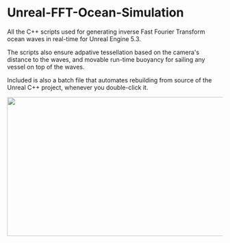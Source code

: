 # Unreal-FFT-Ocean-Simulation
All the C++ scripts used for generating inverse Fast Fourier Transform ocean waves in real-time for Unreal Engine 5.3.

The scripts also ensure adpative tessellation based on the camera's distance to the waves, and movable run-time buoyancy for sailing any vessel on top of the waves. 

Included is also a batch file that automates rebuilding from source of the Unreal C++ project, whenever you double-click it.

<img src="https://github.com/user-attachments/assets/b881e860-75d0-4aad-8b7c-3393b444493f" width="852" height="324"/>
